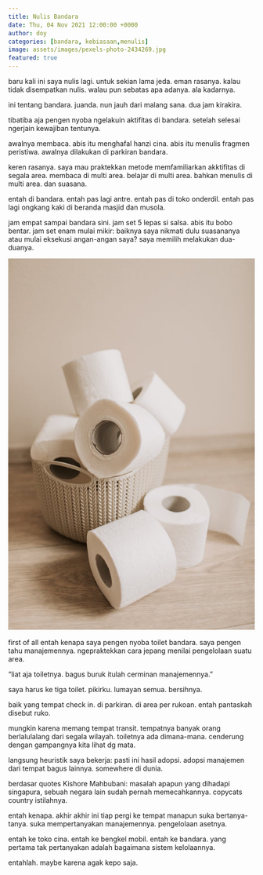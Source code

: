 ```yaml
---
title: Nulis Bandara
date: Thu, 04 Nov 2021 12:00:00 +0000
author: doy
categories: [bandara, kebiasaan,menulis]
image: assets/images/pexels-photo-2434269.jpg
featured: true
---
```


baru kali ini saya nulis lagi. untuk sekian lama jeda. eman rasanya. kalau tidak disempatkan nulis. walau pun sebatas apa adanya. ala kadarnya. 

ini tentang bandara. juanda. nun jauh dari malang sana. dua jam kirakira.

tibatiba aja pengen nyoba ngelakuin aktifitas di bandara. setelah selesai ngerjain kewajiban tentunya.

awalnya membaca. abis itu menghafal hanzi cina. abis itu menulis fragmen peristiwa. awalnya dilakukan di parkiran bandara. 

keren rasanya. saya mau praktekkan metode memfamiliarkan akktifitas di segala area. membaca di multi area. belajar di multi area. bahkan menulis di multi area. dan suasana.

entah di bandara. entah pas lagi antre. entah pas di toko onderdil. entah pas lagi ongkang kaki di beranda masjid dan musola.

jam empat sampai bandara sini. jam set 5 lepas si salsa. abis itu bobo bentar. jam set enam mulai mikir: baiknya saya nikmati dulu suasananya atau mulai eksekusi angan-angan saya? saya memilih melakukan dua-duanya.

![](/assets/images/pexels-photo-3958210.jpg?w=683)

first of all entah kenapa saya pengen nyoba toilet bandara. saya pengen tahu manajemennya. ngepraktekkan cara jepang menilai pengelolaan suatu area.

“liat aja toiletnya. bagus buruk itulah cerminan manajemennya.”

saya harus ke tiga toilet. pikirku. lumayan semua. bersihnya.

baik yang tempat check in. di parkiran. di area per rukoan. entah pantaskah disebut ruko.

mungkin karena memang tempat transit. tempatnya banyak orang berlalulalang dari segala wilayah. toiletnya ada dimana-mana. cenderung dengan gampangnya kita lihat dg mata.

langsung heuristik saya bekerja: pasti ini hasil adopsi. adopsi manajemen dari tempat bagus lainnya. somewhere di dunia.

berdasar quotes Kishore Mahbubani: masalah apapun yang dihadapi singapura, sebuah negara lain sudah pernah memecahkannya. copycats country istilahnya.

entah kenapa. akhir akhir ini tiap pergi ke tempat manapun suka bertanya-tanya. suka mempertanyakan manajemennya. pengelolaan asetnya.

entah ke toko cina. entah ke bengkel mobil. entah ke bandara. yang pertama tak pertanyakan adalah bagaimana sistem kelolaannya.

entahlah. maybe karena agak kepo saja.
